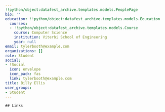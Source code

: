 ```yaml
---
!!python/object:datafest_archive.templates.models.PeoplePage
bio: ''
education: !!python/object:datafest_archive.templates.models.Education
  courses:
  - !!python/object:datafest_archive.templates.models.Course
    course: Computer Science
    institution: Viterbi School of Engineering
    year: null
email: tylerbooth@example.com
organizations: []
role: Student
social:
- !Social
  icon: envelope
  icon_pack: fas
  link: tylerbooth@example.com
title: Billy Ellis
user_groups:
- Student
---
```


    ## Links
    